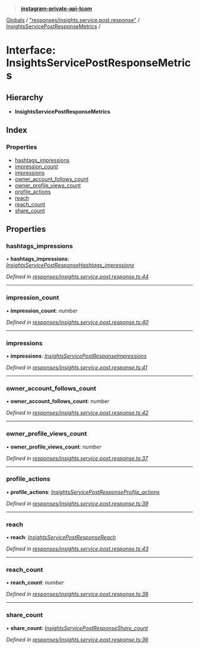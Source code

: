 > **[instagram-private-api-tcom](../README.md)**

[Globals](../README.md) / ["responses/insights.service.post.response"](../modules/_responses_insights_service_post_response_.md) / [InsightsServicePostResponseMetrics](_responses_insights_service_post_response_.insightsservicepostresponsemetrics.md) /

# Interface: InsightsServicePostResponseMetrics

## Hierarchy

* **InsightsServicePostResponseMetrics**

## Index

### Properties

* [hashtags_impressions](_responses_insights_service_post_response_.insightsservicepostresponsemetrics.md#hashtags_impressions)
* [impression_count](_responses_insights_service_post_response_.insightsservicepostresponsemetrics.md#impression_count)
* [impressions](_responses_insights_service_post_response_.insightsservicepostresponsemetrics.md#impressions)
* [owner_account_follows_count](_responses_insights_service_post_response_.insightsservicepostresponsemetrics.md#owner_account_follows_count)
* [owner_profile_views_count](_responses_insights_service_post_response_.insightsservicepostresponsemetrics.md#owner_profile_views_count)
* [profile_actions](_responses_insights_service_post_response_.insightsservicepostresponsemetrics.md#profile_actions)
* [reach](_responses_insights_service_post_response_.insightsservicepostresponsemetrics.md#reach)
* [reach_count](_responses_insights_service_post_response_.insightsservicepostresponsemetrics.md#reach_count)
* [share_count](_responses_insights_service_post_response_.insightsservicepostresponsemetrics.md#share_count)

## Properties

###  hashtags_impressions

• **hashtags_impressions**: *[InsightsServicePostResponseHashtags_impressions](_responses_insights_service_post_response_.insightsservicepostresponsehashtags_impressions.md)*

*Defined in [responses/insights.service.post.response.ts:44](https://github.com/cuonglnhust/instagram-private-api-tcom/blob/3e16058/src/responses/insights.service.post.response.ts#L44)*

___

###  impression_count

• **impression_count**: *number*

*Defined in [responses/insights.service.post.response.ts:40](https://github.com/cuonglnhust/instagram-private-api-tcom/blob/3e16058/src/responses/insights.service.post.response.ts#L40)*

___

###  impressions

• **impressions**: *[InsightsServicePostResponseImpressions](_responses_insights_service_post_response_.insightsservicepostresponseimpressions.md)*

*Defined in [responses/insights.service.post.response.ts:41](https://github.com/cuonglnhust/instagram-private-api-tcom/blob/3e16058/src/responses/insights.service.post.response.ts#L41)*

___

###  owner_account_follows_count

• **owner_account_follows_count**: *number*

*Defined in [responses/insights.service.post.response.ts:42](https://github.com/cuonglnhust/instagram-private-api-tcom/blob/3e16058/src/responses/insights.service.post.response.ts#L42)*

___

###  owner_profile_views_count

• **owner_profile_views_count**: *number*

*Defined in [responses/insights.service.post.response.ts:37](https://github.com/cuonglnhust/instagram-private-api-tcom/blob/3e16058/src/responses/insights.service.post.response.ts#L37)*

___

###  profile_actions

• **profile_actions**: *[InsightsServicePostResponseProfile_actions](_responses_insights_service_post_response_.insightsservicepostresponseprofile_actions.md)*

*Defined in [responses/insights.service.post.response.ts:39](https://github.com/cuonglnhust/instagram-private-api-tcom/blob/3e16058/src/responses/insights.service.post.response.ts#L39)*

___

###  reach

• **reach**: *[InsightsServicePostResponseReach](_responses_insights_service_post_response_.insightsservicepostresponsereach.md)*

*Defined in [responses/insights.service.post.response.ts:43](https://github.com/cuonglnhust/instagram-private-api-tcom/blob/3e16058/src/responses/insights.service.post.response.ts#L43)*

___

###  reach_count

• **reach_count**: *number*

*Defined in [responses/insights.service.post.response.ts:38](https://github.com/cuonglnhust/instagram-private-api-tcom/blob/3e16058/src/responses/insights.service.post.response.ts#L38)*

___

###  share_count

• **share_count**: *[InsightsServicePostResponseShare_count](_responses_insights_service_post_response_.insightsservicepostresponseshare_count.md)*

*Defined in [responses/insights.service.post.response.ts:36](https://github.com/cuonglnhust/instagram-private-api-tcom/blob/3e16058/src/responses/insights.service.post.response.ts#L36)*
